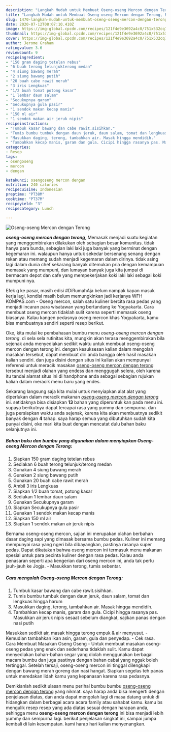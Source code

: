 ```yaml
---
description: "Langkah Mudah untuk Membuat Oseng-oseng Mercon dengan Terong, Bikin Ngiler"
title: "Langkah Mudah untuk Membuat Oseng-oseng Mercon dengan Terong, Bikin Ngiler"
slug: 1470-langkah-mudah-untuk-membuat-oseng-oseng-mercon-dengan-terong-bikin-ngiler
date: 2020-07-12T08:07:10.410Z
image: https://img-global.cpcdn.com/recipes/121f4e9e3692a4c0/751x532cq70/oseng-oseng-mercon-dengan-terong-foto-resep-utama.jpg
thumbnail: https://img-global.cpcdn.com/recipes/121f4e9e3692a4c0/751x532cq70/oseng-oseng-mercon-dengan-terong-foto-resep-utama.jpg
cover: https://img-global.cpcdn.com/recipes/121f4e9e3692a4c0/751x532cq70/oseng-oseng-mercon-dengan-terong-foto-resep-utama.jpg
author: Jerome Graham
ratingvalue: 3.6
reviewcount: 9
recipeingredient:
- "150 gram daging tetelan rebus"
- "6 buah terong telunjukterong medan"
- "4 siung bawang merah"
- "2 siung bawang putih"
- "20 buah cabe rawit merah"
- "3 iris Lengkuas"
- "1/2 buah tomat potong kasar"
- "1 lembar daun salam"
- "Secukupnya garam"
- "Secukupnya gula pasir"
- "1 sendok makan kecap manis"
- "150 ml air"
- "1 sendok makan air jeruk nipis"
recipeinstructions:
- "Tumbuk kasar bawang dan cabe rawit.sisihkan."
- "Tumis bumbu tumbuk dengan daun jeruk, daun salam, tomat dan lengkuas hingga harum"
- "Masukkan daging, terong, tambahkan air. Masak hingga mendidih."
- "Tambahkan kecap manis, garam dan gula. Cicipi hingga rasanya pas. Masukkan air jeruk nipis sesaat sebelum diangkat, sajikan panas dengan nasi putih"
categories:
- Resep
tags:
- osengoseng
- mercon
- dengan

katakunci: osengoseng mercon dengan 
nutrition: 240 calories
recipecuisine: Indonesian
preptime: "PT38M"
cooktime: "PT37M"
recipeyield: "3"
recipecategory: Lunch

---
```



![Oseng-oseng Mercon dengan Terong](https://img-global.cpcdn.com/recipes/121f4e9e3692a4c0/751x532cq70/oseng-oseng-mercon-dengan-terong-foto-resep-utama.jpg)

<b><i>oseng-oseng mercon dengan terong</i></b>, Memasak menjadi suatu kegiatan yang menggembirakan dilakukan oleh sebagian besar komunitas. tidak hanya para bunda, sebagian laki laki juga banyak yang berminat dengan kegemaran ini. walaupun hanya untuk sekedar bersenang senang dengan rekan atau memang sudah menjadi kegemaran dalam dirinya. tidak asing lagi dalam dunia chef sekarang banyak ditemukan pria dengan kemampuan memasak yang mumpuni, dan lumayan banyak juga kita jumpai di bermacam depot dan cafe yang mempekerjakan koki laki laki sebagai koki mumpuni nya.

Efek g ke pasar, masih edisi #DiRumahAja belum nampak kapan masuk kerja lagi, kondisi masih belum memungkinkan jadi kerjanya WFH KOMPAS.com - Oseng mercon, salah satu kuliner bercita rasa pedas yang menjadi incaran para wisatawan yang bertandang ke Yogyakarta. Cara membuat oseng mercon tidaklah sulit karena seperti memasak oseng biasanya. Kalau kangen pedasnya oseng mercon khas Yogyakarta, kamu bisa membuatnya sendiri seperti resep berikut.

Oke, kita mulai ke pembahasan bumbu menu <i>oseng-oseng mercon dengan terong</i>. di sela sela rutinitas kita, mungkin akan terasa menggembirakan bila sejenak anda menyediakan sedikit waktu untuk membuat oseng-oseng mercon dengan terong ini. dengan kesuksesan kalian dalam mengolah masakan tersebut, dapat membuat diri anda bangga oleh hasil masakan kalian sendiri. dan juga disini dengan situs ini kalian akan mempunyai referensi untuk meracik masakan <u>oseng-oseng mercon dengan terong</u> tersebut menjadi olahan yang endess dan menggugah selera, oleh karena itu tandai alamat situs ini di handphone anda sebagai sebagian rujukan kalian dalam meracik menu baru yang endes.


Sekarang langsung saja kita mulai untuk menyiapkan alat alat yang diperlukan dalam meracik makanan <u><i>oseng-oseng mercon dengan terong</i></u> ini. setidaknya bisa disiapkan <b>13</b> bahan yang diperuntuk kan pada menu ini. supaya berikutnya dapat tercapai rasa yang yummy dan sempurna. dan juga persiapkan waktu anda sejenak, karena kita akan membuatnya sedikit banyak dengan <b>4</b> tahap. saya harap semua yang dibutuhkan sudah kita punyai disini, oke mari kita buat dengan mencatat dulu bahan baku selanjutnya ini.

<!--inarticleads1-->

##### Bahan baku dan bumbu yang digunakan dalam menyiapkan Oseng-oseng Mercon dengan Terong:

1. Siapkan 150 gram daging tetelan rebus
1. Sediakan 6 buah terong telunjuk/terong medan
1. Gunakan 4 siung bawang merah
1. Gunakan 2 siung bawang putih
1. Gunakan 20 buah cabe rawit merah
1. Ambil 3 iris Lengkuas
1. Siapkan 1/2 buah tomat, potong kasar
1. Sediakan 1 lembar daun salam
1. Gunakan Secukupnya garam
1. Siapkan Secukupnya gula pasir
1. Gunakan 1 sendok makan kecap manis
1. Siapkan 150 ml air
1. Siapkan 1 sendok makan air jeruk nipis


Bernama oseng-oseng mercon, sajian ini merupakan olahan berbahan dasar daging sapi yang dimasak bersama bumbu pedas. Kuliner ini memang mempunyai rasa yang ngeri bila dibayangkan, pastinya rasanya super pedas. Dapat dikatakan bahwa oseng mercon ini termasuk menu makanan spesial untuk para pecinta kuliner dengan rasa pedas. Kalau anda penasaran seperti apa kengerian dari oseng mercon ini, anda tak perlu jauh-jauh ke Jogja. - Masukkan terong, tumis sebentar. 

<!--inarticleads2-->

##### Cara mengolah Oseng-oseng Mercon dengan Terong:

1. Tumbuk kasar bawang dan cabe rawit.sisihkan.
1. Tumis bumbu tumbuk dengan daun jeruk, daun salam, tomat dan lengkuas hingga harum
1. Masukkan daging, terong, tambahkan air. Masak hingga mendidih.
1. Tambahkan kecap manis, garam dan gula. Cicipi hingga rasanya pas. Masukkan air jeruk nipis sesaat sebelum diangkat, sajikan panas dengan nasi putih


Masukkan sedikit air, masak hingga terong empuk &amp; air menyusut. - Kemudian tambahkan ikan asin, garam, gula dan penyedap. - Cek rasa. Cara Membuat Masakan Oseng Oseng - Untuk membuat masakan oseng-oseng pedas yang enak dan sederhana tidaklah sulit. Kamu dapat menyediakan bahan-bahan segar yang diolah menggunakan berbagai macam bumbu dan juga pastinya dengan bahan cabai yang nggak boleh tertinggal. Setelah tersaji, oseng-oseng mercon ini tinggal dilengkapi dengan bawang merah goreng dan nasi hangat. Siapkan segelas teh panas untuk meredakan lidah kamu yang kepanasan karena rasa pedasnya. 

Demikianlah sedikit ulasan menu perihal bumbu bumbu <u>oseng-oseng mercon dengan terong</u> yang nikmat. saya harap anda bisa mengerti dengan penjelasan diatas, dan anda dapat mengolah lagi di masa datang untuk di hidangkan dalam berbagai acara acara family atau sahabat kamu. kamu bs mengulik resep resep yang ada diatas sesuai dengan harapan anda, sehingga menu <b>oseng-oseng mercon dengan terong</b> ini bisa menjadi lebih yummy dan sempurna lagi. berikut penjelasan singkat ini, sampai jumpa kembali di lain kesempatan. kami harap hari kalian menyenangkan.
